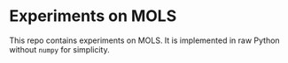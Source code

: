 Experiments on MOLS
===

This repo contains experiments on MOLS. It is implemented in raw Python without `numpy` for simplicity.